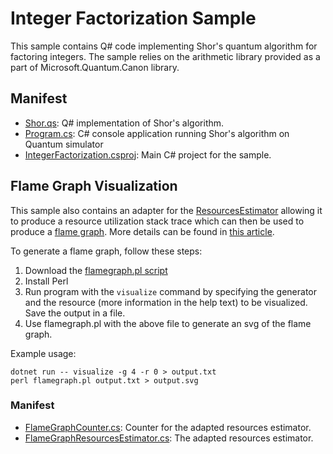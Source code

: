 ﻿# Integer Factorization Sample

This sample contains Q# code implementing Shor's quantum algorithm for
factoring integers. The sample relies on the arithmetic library provided as
a part of Microsoft.Quantum.Canon library.

## Manifest

- [Shor.qs](https://github.com/microsoft/Quantum/blob/main/samples/algorithms/integer-factorization/Shor.qs): Q# implementation of Shor's algorithm.
- [Program.cs](https://github.com/microsoft/Quantum/blob/main/samples/algorithms/integer-factorization/Program.cs): C# console application running Shor's algorithm
  on Quantum simulator
- [IntegerFactorization.csproj](https://github.com/microsoft/Quantum/blob/main/samples/algorithms/integer-factorization/IntegerFactorization.csproj): Main C# project for the sample.

## Flame Graph Visualization

This sample also contains an adapter for the [ResourcesEstimator](https://docs.microsoft.com/azure/quantum/user-guide/machines/resources-estimator) allowing it to produce a resource utilization stack trace which can then be used to produce a [flame graph](https://github.com/brendangregg/FlameGraph). More details can be found in [this article](https://aman3014.medium.com/flame-graphs-for-q-f4f9bb076d88).

To generate a flame graph, follow these steps:

1. Download the [flamegraph.pl script](https://raw.githubusercontent.com/brendangregg/FlameGraph/master/flamegraph.pl)
2. Install Perl
3. Run program with the `visualize` command by specifying the generator and the resource (more information in the help text) to be visualized. Save the output in a file.
4. Use flamegraph.pl with the above file to generate an svg of the flame graph.

Example usage:

```shell
dotnet run -- visualize -g 4 -r 0 > output.txt
perl flamegraph.pl output.txt > output.svg
```

<!-- markdownlint-disable no-duplicate-header -->

### Manifest

- [FlameGraphCounter.cs](https://github.com/microsoft/Quantum/blob/main/samples/algorithms/integer-factorization/FlameGraphCounter.cs): Counter for the adapted resources estimator.
- [FlameGraphResourcesEstimator.cs](https://github.com/microsoft/Quantum/blob/main/samples/algorithms/integer-factorization/FlameGraphResourcesEstimator.cs): The adapted resources estimator.
